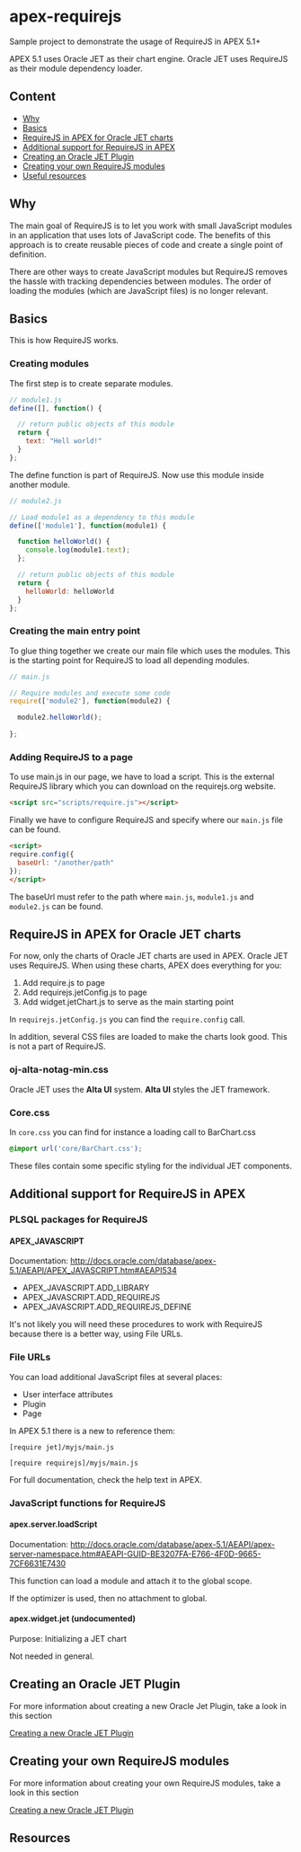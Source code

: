 # apex-requirejs
Sample project to demonstrate the usage of RequireJS in APEX 5.1+

APEX 5.1 uses Oracle JET as their chart engine. Oracle JET uses RequireJS as their module dependency loader.

## Content

- [Why](#why)
- [Basics](#basics)
- [RequireJS in APEX for Oracle JET charts](#requirejs-in-apex-for-oracle-jet-charts)
- [Additional support for RequireJS in APEX](#additional-support-for-requirejs-in-apex)
- [Creating an Oracle JET Plugin](#creating-an-oracle-jet-plugin)
- [Creating your own RequireJS modules](#creating-your-own-requirejs-modules)
- [Useful resources](#useful-resources)

## Why

The main goal of RequireJS is to let you work with small JavaScript modules in an application that uses lots of JavaScript code.
The benefits of this approach is to create reusable pieces of code and create a single point of definition.

There are other ways to create JavaScript modules but RequireJS removes the hassle with tracking dependencies between modules. The order of loading the modules (which are JavaScript files) is no longer relevant.

## Basics

This is how RequireJS works.

### Creating modules
The first step is to create separate modules.

```javascript
// module1.js
define([], function() {

  // return public objects of this module
  return {
    text: "Hell world!"
  }
};
```

The define function is part of RequireJS. Now use this module inside another module.

```javascript
// module2.js

// Load module1 as a dependency to this module
define(['module1'], function(module1) {

  function helloWorld() {
    console.log(module1.text);
  };

  // return public objects of this module
  return {
    helloWorld: helloWorld
  }
};
```

### Creating the main entry point
To glue thing together we create our main file which uses the modules. This is the starting point for RequireJS to load all depending modules.

```javascript
// main.js

// Require modules and execute some code
require(['module2'], function(module2) {

  module2.helloWorld();
  
};
```

### Adding RequireJS to a page

To use main.js in our page, we have to load a script. This is the external RequireJS library which you can download on the requirejs.org website.

```html
<script src="scripts/require.js"></script>
```

Finally we have to configure RequireJS and specify where our `main.js` file can be found.

```html
<script>
require.config({
  baseUrl: "/another/path"
});
</script>
```

The baseUrl must refer to the path where `main.js`, `module1.js` and `module2.js` can be found.

## RequireJS in APEX for Oracle JET charts

For now, only the charts of Oracle JET charts are used in APEX. Oracle JET uses RequireJS. 
When using these charts, APEX does everything for you:

1. Add require.js to page
2. Add requirejs.jetConfig.js to page
3. Add widget.jetChart.js to serve as the main starting point

In `requirejs.jetConfig.js` you can find the `require.config` call.

In addition, several CSS files are loaded to make the charts look good. This is not a part of RequireJS.
### oj-alta-notag-min.css

Oracle JET uses the **Alta UI** system. **Alta UI** styles the JET framework.

### Core.css
In `core.css` you can find for instance a loading call to BarChart.css
```css
@import url('core/BarChart.css');
```

These files contain some specific styling for the individual JET components.

## Additional support for RequireJS in APEX

### PLSQL packages for RequireJS

#### APEX_JAVASCRIPT
Documentation: http://docs.oracle.com/database/apex-5.1/AEAPI/APEX_JAVASCRIPT.htm#AEAPI534 

- APEX_JAVASCRIPT.ADD_LIBRARY
- APEX_JAVASCRIPT.ADD_REQUIREJS
- APEX_JAVASCRIPT.ADD_REQUIREJS_DEFINE

It's not likely you will need these procedures to work with RequireJS because there is a better way, using File URLs.

### File URLs

You can load additional JavaScript files at several places:

- User interface attributes
- Plugin
- Page

In APEX 5.1 there is a new to reference them:

```
[require jet]/myjs/main.js

[require requirejs]/myjs/main.js
```

For full documentation, check the help text in APEX.

### JavaScript functions for RequireJS

#### apex.server.loadScript
Documentation: http://docs.oracle.com/database/apex-5.1/AEAPI/apex-server-namespace.htm#AEAPI-GUID-BE3207FA-E766-4F0D-9665-7CF6631E7430

This function can load a module and attach it to the global scope.

If the optimizer is used, then no attachment to global.

#### apex.widget.jet (undocumented)
Purpose: Initializing a JET chart

Not needed in general.

## Creating an Oracle JET Plugin

For more information about creating a new Oracle Jet Plugin, take a look in this section

[Creating a new Oracle JET Plugin](docs/jet-plugin.md)

## Creating your own RequireJS modules

For more information about creating your own RequireJS modules, take a look in this section

[Creating a new Oracle JET Plugin](docs/modules.md)

## Resources


